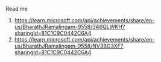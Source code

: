 Read me <br>
1. https://learn.microsoft.com/api/achievements/share/en-us/BharathJRamalingam-9558/3A6QLWKH?sharingId=81C1C9C0442C6A4 <br>
2. https://learn.microsoft.com/api/achievements/share/en-us/BharathJRamalingam-9558/NV3BG3XF?sharingId=81C1C9C0442C6A4 <br>
